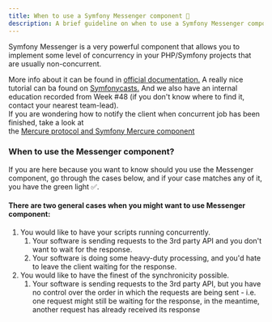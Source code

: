 ```yaml
---
title: When to use a Symfony Messenger component 🚚
description: A brief guideline on when to use a Symfony Messenger component
---
```


Symfony Messenger is a very powerful component that allows you to implement some level of concurrency in your
PHP/Symfony projects that are usually non-concurrent.

More info about it can be found in
[official documentation.](https://symfony.com/doc/current/components/messenger.html) A really nice tutorial can ba
found on [Symfonycasts.](https://symfonycasts.com/screencast/messenger) And we also have an internal education
recorded from Week #48 (if you don't know where to find it, contact your nearest team-lead).  
If you are wondering how to notify the client when concurrent job has been finished, take a look at  
the [Mercure protocol and Symfony Mercure component](https://symfony.com/doc/current/mercure.html)

### When to use the Messenger component?

If you are here because you want to know should you use the Messenger component, go through the cases below, and if
your case matches any of it, you have the green light ✅.

#### There are two general cases when you might want to use Messenger component:

1. You would like to have your scripts running concurrently.
    1. Your software is sending requests to the 3rd party API and you don't want to wait for the response.
    2. Your software is doing some heavy-duty processing, and you'd hate to leave the client waiting for the
       response.
2. You would like to have the finest of the synchronicity possible.
    1. Your software is sending requests to the 3rd party API, but you have no control over the order in which the
       requests are being sent - i.e. one request might still be waiting for the response, in the meantime, another
       request has already received its response
